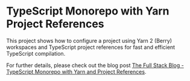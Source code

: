 # TypeScript Monorepo with Yarn Project References

This project shows how to configure a project using Yarn 2 (Berry) workspaces and TypeScript project references for fast and efficient TypeScript compilation.

For further details, please check out the blog post [The Full Stack Blog - TypeScript Monorepo with Yarn and Project References](https://maxrohde.com/2021/10/01/typescript-monorepo-with-yarn-and-project-references/).
